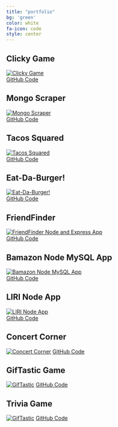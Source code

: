 ```yaml
---
title: "portfolio"
bg: 'green'
color: white
fa-icon: code
style: center
---
```


<h2>Clicky Game</h2>

<a href="https://mrhopkins.github.io/clickygame/" rel="Clicky Game">![Clicky Game](https://i.imgur.com/LKW5SJj.png) </a>
<br>
[GitHub Code](https://github.com/mrhopkins/clickygame)

<h2>Mongo Scraper</h2>

<a href="https://mighty-beyond-14460.herokuapp.com/" rel="Mongo Scraper">![Mongo Scraper](https://i.imgur.com/lrBXZWj.png) </a>
<br>
[GitHub Code](https://github.com/mrhopkins/mongoscraper)

<h2>Tacos Squared</h2>

<a href="https://tacos-squared.herokuapp.com/" rel="Tacos Squared">![Tacos Squared](https://i.imgur.com/fBYZS5o.png)</a>
<br>
[GitHub Code](https://github.com/danieldouglas23/Project-2)

<h2>Eat-Da-Burger!</h2>

<a href="https://enigmatic-badlands-96539.herokuapp.com/" rel="Eat-Da-Burger!">![Eat-Da-Burger!](https://i.imgur.com/TQJFwGB.png)</a>
<br>
[GitHub Code](https://github.com/mrhopkins/burger)

<h2>FriendFinder</h2>

<a href="https://afternoon-brushlands-45704.herokuapp.com/" rel="FriendFinder Node and Express App">![FriendFinder Node and Express App](https://i.imgur.com/ZL4CzeX.png)</a>
<br>
[GitHub Code](https://github.com/mrhopkins/FriendFinder)

<h2>Bamazon Node MySQL App</h2>

<a href="https://github.com/mrhopkins/bamazon-node-mysql/" rel="Bamazon Node MySQL App">![Bamazon Node MySQL App](https://i.imgur.com/UIXkKYI.gif)</a>
<br>
[GitHub Code](https://github.com/mrhopkins/bamazon-node-mysql)

<h2>LIRI Node App</h2>

<a href="https://github.com/mrhopkins/liri-node-app/" rel="LIRI Node App">![LIRI Node App](https://i.imgur.com/VkJlO4o.gif)</a>
<br>
[GitHub Code](https://github.com/mrhopkins/liri-node-app)

<h2>Concert Corner</h2>

<a href="https://jlcampbell16.github.io/TeamAPI/" rel="Concert Corner">![Concert Corner](https://i.imgur.com/niyQeHr.png)</a>
[GitHub Code](https://github.com/Jlcampbell16/TeamAPI)

<h2>GifTastic Game</h2>

<a href="https://mrhopkins.github.io/GifTastic/" rel="GifTastic">![GifTastic](https://i.imgur.com/NkmnmAE.png)</a>
[GitHub Code](https://github.com/mrhopkins/GifTastic)

<h2>Trivia Game</h2>

<a href="https://mrhopkins.github.io/TriviaGame/" rel="Trivia Game">![GifTastic](https://i.imgur.com/jKc1O2k.png)</a>
[GitHub Code](https://github.com/mrhopkins/TriviaGame)
